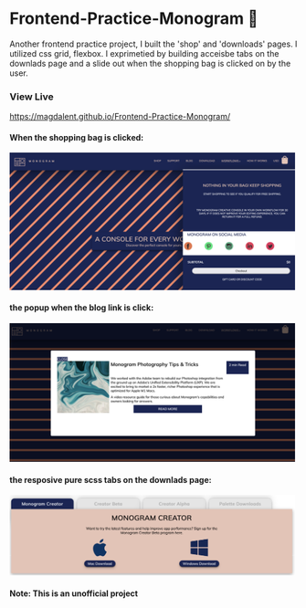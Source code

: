 # Frontend-Practice-Monogram 🎹
Another frontend practice project, I built the 'shop' and 'downloads' pages. I utilized css grid, flexbox. I exprimetied by building acceisbe tabs on the downlads page and a slide out when the shopping bag is clicked on by the user.
### View Live
https://magdalent.github.io/Frontend-Practice-Monogram/
#### When the shopping bag is clicked:
<img src="https://github.com/magdalent/Frontend-Practice-Monogram/blob/main/img1.png" alt="drawing" width="500"/>

#### the popup when the blog link is click:
<img src="https://github.com/magdalent/Frontend-Practice-Monogram/blob/main/img2.png" alt="drawing" width="500"/>

#### the resposive pure scss tabs on the downlads page:
<img src="https://github.com/magdalent/Frontend-Practice-Monogram/blob/main/img3.png" alt="drawing" width="500"/>

#### Note: This is an unofficial project
